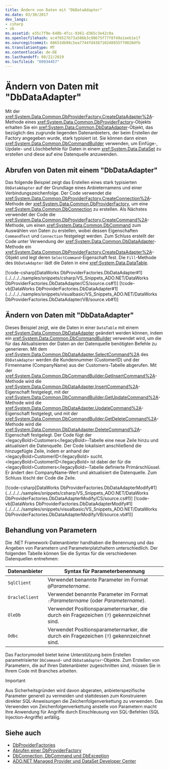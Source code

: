 ```yaml
---
title: Ändern von Daten mit "DbDataAdapter"
ms.date: 03/30/2017
dev_langs:
- csharp
- vb
ms.assetid: e35c7f9e-648b-4fcc-9361-d365c3e42c9a
ms.openlocfilehash: ec4f0527b73a506b3c98675f77f8f49a1eeb1e1f
ms.sourcegitcommit: 68653db98c5ea7744fd438710248935f70020dfb
ms.translationtype: MT
ms.contentlocale: de-DE
ms.lasthandoff: 08/22/2019
ms.locfileid: "69934457"
---
```

# <a name="modifying-data-with-a-dbdataadapter"></a>Ändern von Daten mit "DbDataAdapter"
Mit der <xref:System.Data.Common.DbProviderFactory.CreateDataAdapter%2A>-Methode eines <xref:System.Data.Common.DbProviderFactory>-Objekts erhalten Sie ein <xref:System.Data.Common.DbDataAdapter>-Objekt, das bezüglich des zugrunde liegenden Datenanbieters, der beim Erstellen der Factory angegeben wurde, stark typisiert ist. Sie können dann einen <xref:System.Data.Common.DbCommandBuilder> verwenden, um Einfüge-, Update- und Löschbefehle für Daten in einem <xref:System.Data.DataSet> zu erstellen und diese auf eine Datenquelle anzuwenden.  
  
## <a name="retrieving-data-with-a-dbdataadapter"></a>Abrufen von Daten mit einem "DbDataAdapter"  
 Das folgende Beispiel zeigt das Erstellen eines stark typisierten `DbDataAdapter` auf der Grundlage eines Anbieternamens und einer Verbindungszeichenfolge. Der Code verwendet die <xref:System.Data.Common.DbProviderFactory.CreateConnection%2A>-Methode der <xref:System.Data.Common.DbProviderFactory>, um eine <xref:System.Data.Common.DbConnection> zu erstellen. Als Nächstes verwendet der Code die <xref:System.Data.Common.DbProviderFactory.CreateCommand%2A>-Methode, um einen <xref:System.Data.Common.DbCommand> zum Auswählen von Daten zu erstellen, wobei dessen Eigenschaften `CommandText` und `Connection` festgelegt werden. Zum Schluss erstellt der Code unter Verwendung der <xref:System.Data.Common.DbDataAdapter>-Methode ein <xref:System.Data.Common.DbProviderFactory.CreateDataAdapter%2A>-Objekt und legt deren `SelectCommand`-Eigenschaft fest. Die `Fill`-Methode des `DbDataAdapter` lädt die Daten in eine <xref:System.Data.DataTable>.  
  
 [!code-csharp[DataWorks DbProviderFactories.DbDataAdapter#1](../../../../samples/snippets/csharp/VS_Snippets_ADO.NET/DataWorks DbProviderFactories.DbDataAdapter/CS/source.cs#1)]
 [!code-vb[DataWorks DbProviderFactories.DbDataAdapter#1](../../../../samples/snippets/visualbasic/VS_Snippets_ADO.NET/DataWorks DbProviderFactories.DbDataAdapter/VB/source.vb#1)]  
  
## <a name="modifying-data-with-a-dbdataadapter"></a>Ändern von Daten mit "DbDataAdapter"  
 Dieses Beispiel zeigt, wie die Daten in einer `DataTable` mit einem <xref:System.Data.Common.DbDataAdapter> geändert werden können, indem ein <xref:System.Data.Common.DbCommandBuilder> verwendet wird, um die für das Aktualisieren der Daten an der Datenquelle benötigten Befehle zu generieren. Mit dem <xref:System.Data.Common.DbDataAdapter.SelectCommand%2A> des `DbDataAdapter` werden die Kundennummer (CustomerID) und der Firmenname (CompanyName) aus der Customers-Tabelle abgerufen. Mit der <xref:System.Data.Common.DbCommandBuilder.GetInsertCommand%2A>-Methode wird die <xref:System.Data.Common.DbDataAdapter.InsertCommand%2A>-Eigenschaft festgelegt, mit der <xref:System.Data.Common.DbCommandBuilder.GetUpdateCommand%2A>-Methode wird die <xref:System.Data.Common.DbDataAdapter.UpdateCommand%2A>-Eigenschaft festgelegt, und mit der <xref:System.Data.Common.DbCommandBuilder.GetDeleteCommand%2A>-Methode wird die <xref:System.Data.Common.DbDataAdapter.DeleteCommand%2A>-Eigenschaft festgelegt. Der Code fügt der &lt;legacyBold&gt;Customers&lt;/legacyBold&gt;-Tabelle eine neue Zeile hinzu und aktualisiert die Datenquelle. Der Code lokalisiert anschließend die hinzugefügte Zeile, indem er anhand der &lt;legacyBold&gt;CustomerID&lt;/legacyBold&gt; sucht. &lt;legacyBold&gt;CustomerID&lt;/legacyBold&gt; ist dabei der für die &lt;legacyBold&gt;Customers&lt;/legacyBold&gt;-Tabelle definierte Primärschlüssel. Er ändert den CompanyName-Wert und aktualisiert die Datenquelle. Zum Schluss löscht der Code die Zeile.  
  
 [!code-csharp[DataWorks DbProviderFactories.DbDataAdapterModify#1](../../../../samples/snippets/csharp/VS_Snippets_ADO.NET/DataWorks DbProviderFactories.DbDataAdapterModify/CS/source.cs#1)]
 [!code-vb[DataWorks DbProviderFactories.DbDataAdapterModify#1](../../../../samples/snippets/visualbasic/VS_Snippets_ADO.NET/DataWorks DbProviderFactories.DbDataAdapterModify/VB/source.vb#1)]  
  
## <a name="handling-parameters"></a>Behandlung von Parametern  
 Die .NET Framework-Datenanbieter handhaben die Benennung und das Angeben von Parametern und Parameterplatzhaltern unterschiedlich. Der folgenden Tabelle können Sie die Syntax für die verschiedenen Datenquellen entnehmen:  
  
|Datenanbieter|Syntax für Parameterbenennung|  
|-------------------|-----------------------------|  
|`SqlClient`|Verwendet benannte Parameter im Format `@`*Parametername*.|  
|`OracleClient`|Verwendet benannte Parameter im Format `:`*Parametername* (oder *Parametername*).|  
|`OleDb`|Verwendet Positionsparametermarker, die durch ein Fragezeichen (`?`) gekennzeichnet sind.|  
|`Odbc`|Verwendet Positionsparametermarker, die durch ein Fragezeichen (`?`) gekennzeichnet sind.|  
  
 Das Factorymodell bietet keine Unterstützung beim Erstellen parametrisierter `DbCommand`- und `DbDataAdapter`-Objekte. Zum Erstellen von Parametern, die auf Ihren Datenanbieter zugeschnitten sind, müssen Sie in Ihrem Code mit Branches arbeiten.  
  
> [!IMPORTANT]
> Aus Sicherheitsgründen wird davon abgeraten, anbieterspezifische Parameter generell zu vermeiden und stattdessen zum Konstruieren direkter SQL-Anweisungen die Zeichenfolgenverkettung zu verwenden. Das Verwenden von Zeichenfolgenverkettung anstelle von Parametern macht Ihre Anwendung für Angriffe durch Einschleusung von SQL-Befehlen (SQL Injection-Angriffe) anfällig.  
  
## <a name="see-also"></a>Siehe auch

- [DbProviderFactories](../../../../docs/framework/data/adonet/dbproviderfactories.md)
- [Abrufen einer DbProviderFactory](../../../../docs/framework/data/adonet/obtaining-a-dbproviderfactory.md)
- [DbConnection, DbCommand und DbException](../../../../docs/framework/data/adonet/dbconnection-dbcommand-and-dbexception.md)
- [ADO.NET Managed Provider und DataSet Developer Center](https://go.microsoft.com/fwlink/?LinkId=217917)

